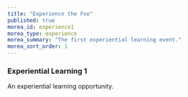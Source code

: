 ```yaml
---
title: "Experience the Foo"
published: true
morea_id: experience1
morea_type: experience
morea_summary: "The first experiential learning event."
morea_sort_order: 1
---
```


### Experiential Learning 1

An experiential learning opportunity.